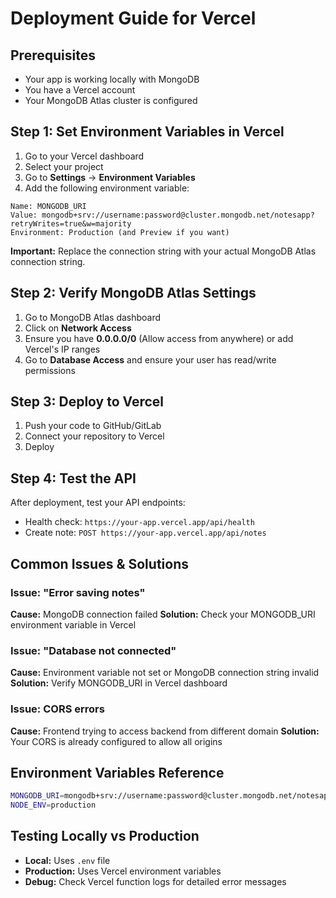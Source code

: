 # Deployment Guide for Vercel

## Prerequisites
- Your app is working locally with MongoDB
- You have a Vercel account
- Your MongoDB Atlas cluster is configured

## Step 1: Set Environment Variables in Vercel

1. Go to your Vercel dashboard
2. Select your project
3. Go to **Settings** → **Environment Variables**
4. Add the following environment variable:

```
Name: MONGODB_URI
Value: mongodb+srv://username:password@cluster.mongodb.net/notesapp?retryWrites=true&w=majority
Environment: Production (and Preview if you want)
```

**Important:** Replace the connection string with your actual MongoDB Atlas connection string.

## Step 2: Verify MongoDB Atlas Settings

1. Go to MongoDB Atlas dashboard
2. Click on **Network Access**
3. Ensure you have **0.0.0.0/0** (Allow access from anywhere) or add Vercel's IP ranges
4. Go to **Database Access** and ensure your user has read/write permissions

## Step 3: Deploy to Vercel

1. Push your code to GitHub/GitLab
2. Connect your repository to Vercel
3. Deploy

## Step 4: Test the API

After deployment, test your API endpoints:

- Health check: `https://your-app.vercel.app/api/health`
- Create note: `POST https://your-app.vercel.app/api/notes`

## Common Issues & Solutions

### Issue: "Error saving notes"
**Cause:** MongoDB connection failed
**Solution:** Check your MONGODB_URI environment variable in Vercel

### Issue: "Database not connected"
**Cause:** Environment variable not set or MongoDB connection string invalid
**Solution:** Verify MONGODB_URI in Vercel dashboard

### Issue: CORS errors
**Cause:** Frontend trying to access backend from different domain
**Solution:** Your CORS is already configured to allow all origins

## Environment Variables Reference

```bash
MONGODB_URI=mongodb+srv://username:password@cluster.mongodb.net/notesapp?retryWrites=true&w=majority
NODE_ENV=production
```

## Testing Locally vs Production

- **Local:** Uses `.env` file
- **Production:** Uses Vercel environment variables
- **Debug:** Check Vercel function logs for detailed error messages

